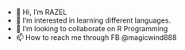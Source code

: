 - 👋 Hi, I’m RAZEL
- 👀 I’m interested in learning different languages.
- 💞️ I’m looking to collaborate on R Programming 
- 📫 How to reach me through FB @magicwind888 


